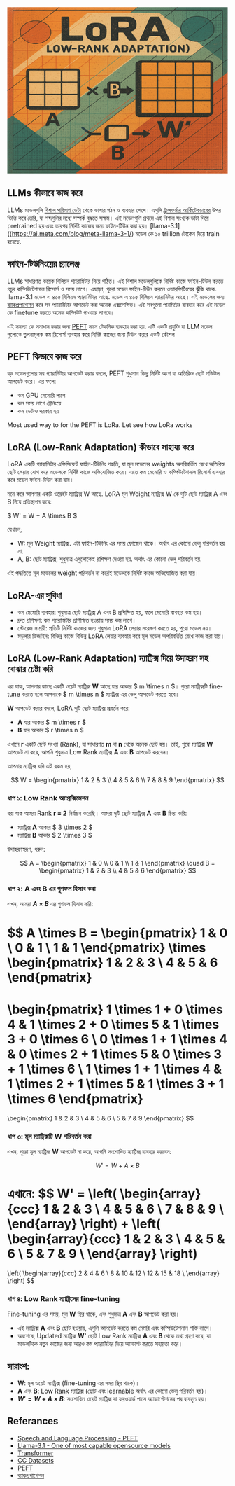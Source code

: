 <img src="./img/lora-1.png" alt="LoRA Diagram" width="620" height="380">

## LLMs কীভাবে কাজ করে

LLMs মডেলগুলি [বিশাল পরিমাণ ডেটা](https://commoncrawl.org/) থেকে ভাষার গঠন ও ব্যবহার শেখে। এগুলি [ট্রান্সফর্মার আর্কিটেকচারের](https://en.wikipedia.org/wiki/Transformer_(deep_learning_architecture)) উপর ভিত্তি করে তৈরি, যা শব্দগুলির মধ্যে সম্পর্ক বুঝতে সক্ষম। এই মডেলগুলি প্রথমে এই বিশাল সংখ্যক ডাটা দিয়ে pretrained হয় এবং তারপর নির্দিষ্ট কাজের জন্য ফাইন-টিউন করা হয়।​ [llama-3.1]((https://ai.meta.com/blog/meta-llama-3-1/) মডেল কে ১৫ trillion টোকেন দিয়ে train হয়েছে.

## ফাইন-টিউনিংয়ের চ্যালেঞ্জ

LLMs সাধারণত কয়েক বিলিয়ন প্যারামিটার নিয়ে গঠিত। এই বিশাল মডেলগুলিকে নির্দিষ্ট কাজে ফাইন-টিউন করতে প্রচুর কম্পিউটেশনাল রিসোর্স ও সময় লাগে। এছাড়া, পুরো মডেল ফাইন-টিউন করলে ওভারফিটিংয়ের ঝুঁকি থাকে. llama-3.1 মডেল এ ৪০৫ বিলিয়ন প্যারামিটার আছে. মডেল এ ৪০৫ বিলিয়ন প্যারামিটার আছে। এই মডেলের জন্য [ব্যাকপ্রপাগেশন](https://en.wikipedia.org/wiki/Backpropagation) করে সব প্যারামিটার আপডেট করা অনেক এক্সপেন্সিভ। এই সবগুলো পারমিটের ব্যবহার করে এই মডেল কে finetune করতে অনেক কম্পিউট পাওয়ার লাগবে।

এই সমস্যা কে সমাধান করার জন্য [PEFT](https://huggingface.co/docs/peft/en/index) নামে টেকনিক ব্যবহার করা হয়. এটি একটি প্রযুক্তি যা LLM মডেল গুলোকে তুলনামূলক কম রিসোর্স ব্যবহার করে নির্দিষ্ট কাজের জন্য টিউন করার একটি কৌশল

## PEFT কিভাবে কাজ করে

বড় মডেলগুলোর সব প্যারামিটার আপডেট করার বদলে, PEFT শুধুমাত্র কিছু নির্দিষ্ট অংশ বা অতিরিক্ত ছোট মডিউল আপডেট করে। এর ফলে:

- কম GPU মেমোরি লাগে
- কম সময় লাগে ট্রেনিংয়ে
- কম ডেটাও দরকার হয়

Most used way to for the PEFT is LoRa. Let see how LoRa works

## LoRA (Low-Rank Adaptation) কীভাবে সাহায্য করে

LoRA একটি প্যারামিটার এফিসিয়েন্ট ফাইন-টিউনিং পদ্ধতি, যা মূল মডেলের weights অপরিবর্তিত রেখে অতিরিক্ত ছোট লেয়ার যোগ করে মডেলকে নির্দিষ্ট কাজে অভিযোজিত করে। এতে কম মেমোরি ও কম্পিউটেশনাল রিসোর্স ব্যবহার করে মডেল ফাইন-টিউন করা যায়।​

মনে করে আপনার একটি ওয়েইট ম্যাট্রিক্স W আছে. LoRA মূল Weight ম্যাট্রিক্স W কে দুটি ছোট ম্যাট্রিক্স A এবং B দিয়ে প্রতিস্থাপন করে:​

$ W' = W + A \times B $

যেখানে,
- W: মূল Weight ম্যাট্রিক্স. এটা ফাইন-টিউনিং এর সময় ফ্রোজেন থাকে। অর্থাৎ এর কোনো ভেলু পরিবর্তন হয় না.
- A, B: ছোট ম্যাট্রিক্স, শুধুমাত্র এগুলোকেই প্রশিক্ষণ দেওয়া হয়. অর্থাৎ এর কোনো ভেলু পরিবর্তন হয়.

এই পদ্ধতিতে মূল মডেলের weight পরিবর্তন না করেই মডেলকে নির্দিষ্ট কাজে অভিযোজিত করা যায়।​

## LoRA-এর সুবিধা

- কম মেমোরি ব্যবহার: শুধুমাত্র ছোট ম্যাট্রিক্স A এবং B প্রশিক্ষিত হয়, ফলে মেমোরি ব্যবহার কম হয়।​
- দ্রুত প্রশিক্ষণ: কম প্যারামিটার প্রশিক্ষিত হওয়ায় সময় কম লাগে।​
- স্টোরেজ সাশ্রয়ী: প্রতিটি নির্দিষ্ট কাজের জন্য শুধুমাত্র LoRA লেয়ার সংরক্ষণ করতে হয়, পুরো মডেল নয়।​
- মডুলার ডিজাইন: বিভিন্ন কাজে বিভিন্ন LoRA লেয়ার ব্যবহার করে মূল মডেল অপরিবর্তিত রেখে কাজ করা যায়।

## LoRA (Low-Rank Adaptation) ম্যাট্রিক্স দিয়ে উদাহরণ সহ বোঝার চেষ্টা করি

ধরা যাক, আপনার কাছে একটি ওয়েট ম্যাট্রিক্স **W** আছে যার আকার $ m \times n $। পুরো ম্যাট্রিক্সটি fine-tune করতে হলে আপনাকে $ m \times n $ ম্যাট্রিক্স এর ভেলু আপডেট করতে হবে।

**W** আপডেট করার বদলে, LoRA দুটি ছোট ম্যাট্রিক্স প্রবর্তন করে:

- **A** যার আকার $ m \times r $
- **B** যার আকার $ r \times n $

এখানে **r** একটি ছোট সংখ্যা (Rank), যা সাধারণত **m** বা **n** থেকে অনেক ছোট হয়। তাই, পুরো ম্যাট্রিক্স **W** আপডেট না করে, আপনি শুধুমাত্র Low Rank ম্যাট্রিক্স **A** এবং **B** আপডেট করবেন।

আপনার ম্যাট্রিক্স যদি এই রকম হয়,

$$
W = \begin{pmatrix}
1 & 2 & 3 \\
4 & 5 & 6 \\
7 & 8 & 9
\end{pmatrix}
$$

### ধাপ ১: Low Rank অ্যাপ্রক্সিমেশন

ধরা যাক আমরা Rank **r = 2** নির্বাচন করেছি। আমরা দুটি ছোট ম্যাট্রিক্স **A** এবং **B** চিন্তা করি:

- ম্যাট্রিক্স **A** আকার $ 3 \times 2 $
- ম্যাট্রিক্স **B** আকার $ 2 \times 3 $

উদাহরণস্বরূপ, ধরুন:

$$
A = \begin{pmatrix}
1 & 0 \\
0 & 1 \\
1 & 1
\end{pmatrix}
\quad
B = \begin{pmatrix}
1 & 2 & 3 \\
4 & 5 & 6
\end{pmatrix}
$$

### ধাপ ২: **A** এবং **B** এর গুণফল হিসাব করা
এখন, আমরা **$A \times B$** এর গুণফল হিসাব করি:

$$
A \times B = \begin{pmatrix}
1 & 0 \\
0 & 1 \\
1 & 1
\end{pmatrix}
\times
\begin{pmatrix}
1 & 2 & 3 \\
4 & 5 & 6
\end{pmatrix}
=
\begin{pmatrix}
1 \times 1 + 0 \times 4 & 1 \times 2 + 0 \times 5 & 1 \times 3 + 0 \times 6 \\
0 \times 1 + 1 \times 4 & 0 \times 2 + 1 \times 5 & 0 \times 3 + 1 \times 6 \\
1 \times 1 + 1 \times 4 & 1 \times 2 + 1 \times 5 & 1 \times 3 + 1 \times 6
\end{pmatrix}
=
\begin{pmatrix}
1 & 2 & 3 \\
4 & 5 & 6 \\
5 & 7 & 9
\end{pmatrix}
$$

### ধাপ ৩: মূল ম্যাট্রিক্সটি W পরিবর্তন করা
এখন, পুরো মূল ম্যাট্রিক্স **W** আপডেট না করে, আপনি সংশোধিত ম্যাট্রিক্স ব্যবহার করবেন:

$$
W' = W + A \times B
$$

এখানে:
$$
W' = \left( \begin{array}{ccc}
1 & 2 & 3 \\
4 & 5 & 6 \\
7 & 8 & 9 \\
\end{array} \right)
+
\left( \begin{array}{ccc}
1 & 2 & 3 \\
4 & 5 & 6 \\
5 & 7 & 9 \\
\end{array} \right)
=
\left( \begin{array}{ccc}
2 & 4 & 6 \\
8 & 10 & 12 \\
12 & 15 & 18 \\
\end{array} \right)
$$

### ধাপ ৪: Low Rank ম্যাট্রিসের fine-tuning
Fine-tuning এর সময়, মূল **W** স্থির থাকে, এবং শুধুমাত্র **A** এবং **B** আপডেট করা হয়।

- এই ম্যাট্রিক্স **A** এবং **B** ছোট হওয়ায়, এগুলি আপডেট করতে কম মেমরি এবং কম্পিউটেশনাল শক্তি লাগে।
- অবশেষে, Updated ম্যাট্রিক্স **W'** ছোট Low Rank ম্যাট্রিক্স **A** এবং **B** থেকে তথ্য গ্রহণ করে, যা মডেলটিকে নতুন কাজের জন্য আরও কম প্যারামিটার দিয়ে অ্যাডাপ্ট করতে সহায়তা করে।

## সারাংশ:
- **W**: মূল ওয়েট ম্যাট্রিক্স (fine-tuning এর সময় স্থির থাকে)।
- **A** এবং **B**: Low Rank ম্যাট্রিক্স (ছোট এবং learnable অর্থাৎ এর কোনো ভেলু পরিবর্তন হয়)।
- **$W' = W + A \times B$**: সংশোধিত ওয়েট ম্যাট্রিক্স যা ফরওয়ার্ড পাসে অ্যাডাপ্টেশনের পর ব্যবহৃত হয়।


## Referances
- [Speech and Language Processing - PEFT](https://web.stanford.edu/~jurafsky/slp3/10.pdf)
- [Llama-3.1 - One of most capable opensource models](https://ai.meta.com/blog/meta-llama-3-1/)
- [Transformer](https://en.wikipedia.org/wiki/Transformer_(deep_learning_architecture))
- [CC Datasets](https://commoncrawl.org/)
- [PEFT](https://huggingface.co/docs/peft/en/index)
- [ব্যাকপ্রপাগেশন](https://en.wikipedia.org/wiki/Backpropagation)